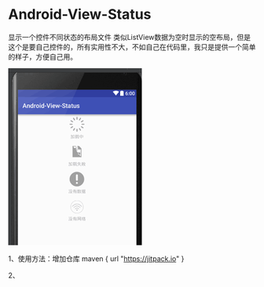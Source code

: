 # Android-View-Status
显示一个控件不同状态的布局文件
类似ListView数据为空时显示的空布局，但是这个是要自己控件的，所有实用性不大，不如自己在代码里，我只是提供一个简单的样子，方便自己用。

![image](https://github.com/xuanu/Android-View-Status/raw/master/screenshots/screenshos_01.png)


1、使用方法：增加仓库 maven { url "https://jitpack.io" }

2、
